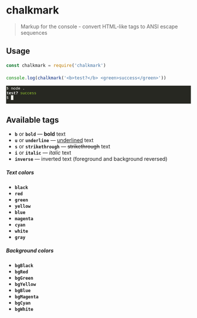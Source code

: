 # chalkmark

> Markup for the console - convert HTML-like tags to ANSI escape sequences

## Usage

``` js
const chalkmark = require('chalkmark')

console.log(chalkmark('<b>test?</b> <green>success</green>'))
```

![Example Screenshot with colored console output](docs/assets/screenshot.png)

## Available tags

* **`b`** or **`bold`** &mdash; **bold** text
* **`u`** or **`underline`** &mdash; <u>underlined</u> text
* **`s`** or **`strikethrough`** &mdash; ~~strikethrough~~ text
* **`i`** or **`italic`** &mdash; *italic* text
* **`inverse`** &mdash; inverted text (foreground and background reversed)

##### Text colors

* **`black`**
* **`red`**
* **`green`**
* **`yellow`**
* **`blue`**
* **`magenta`**
* **`cyan`**
* **`white`**
* **`gray`**

##### Background colors

* **`bgBlack`**
* **`bgRed`**
* **`bgGreen`**
* **`bgYellow`**
* **`bgBlue`**
* **`bgMagenta`**
* **`bgCyan`**
* **`bgWhite`**
